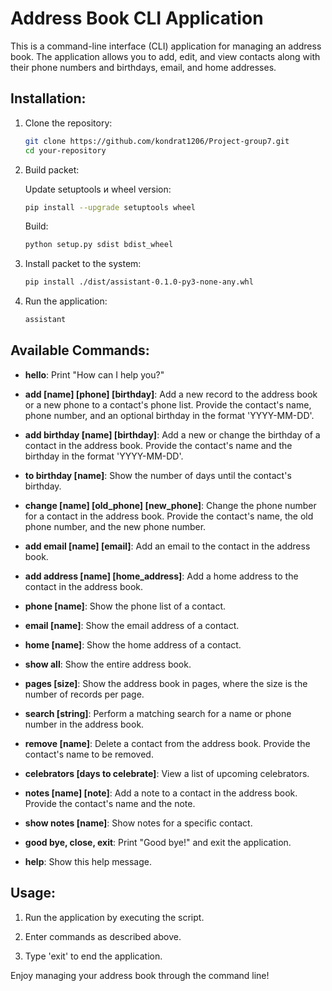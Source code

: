 # Address Book CLI Application

This is a command-line interface (CLI) application for managing an address book. The application allows you to add, edit, and view contacts along with their phone numbers and birthdays, email, and home addresses.

## Installation:

1. Clone the repository:

   ```bash
   git clone https://github.com/kondrat1206/Project-group7.git
   cd your-repository
   ```

2. Build packet:

   Update setuptools и wheel version:

   ```bash
   pip install --upgrade setuptools wheel
   ```

   Build:

   ```bash
   python setup.py sdist bdist_wheel
   ```

3. Install packet to the system:

   ```bash
   pip install ./dist/assistant-0.1.0-py3-none-any.whl
   ```

4. Run the application:

   ```bash
   assistant
   ```

## Available Commands:

- **hello**: Print "How can I help you?"

- **add [name] [phone] [birthday]**: Add a new record to the address book or a new phone to a contact's phone list. Provide the contact's name, phone number, and an optional birthday in the format 'YYYY-MM-DD'.

- **add birthday [name] [birthday]**: Add a new or change the birthday of a contact in the address book. Provide the contact's name and the birthday in the format 'YYYY-MM-DD'.

- **to birthday [name]**: Show the number of days until the contact's birthday.

- **change [name] [old_phone] [new_phone]**: Change the phone number for a contact in the address book. Provide the contact's name, the old phone number, and the new phone number.

- **add email [name] [email]**: Add an email to the contact in the address book.

- **add address [name] [home_address]**: Add a home address to the contact in the address book.

- **phone [name]**: Show the phone list of a contact.

- **email [name]**: Show the email address of a contact.

- **home [name]**: Show the home address of a contact.

- **show all**: Show the entire address book.

- **pages [size]**: Show the address book in pages, where the size is the number of records per page.

- **search [string]**: Perform a matching search for a name or phone number in the address book.

- **remove [name]**: Delete a contact from the address book. Provide the contact's name to be removed.

- **celebrators [days to celebrate]**: View a list of upcoming celebrators.

- **notes [name] [note]**: Add a note to a contact in the address book. Provide the contact's name and the note.

- **show notes [name]**: Show notes for a specific contact.

- **good bye, close, exit**: Print "Good bye!" and exit the application.

- **help**: Show this help message.

## Usage:

1. Run the application by executing the script.

2. Enter commands as described above.

3. Type 'exit' to end the application.

Enjoy managing your address book through the command line!
